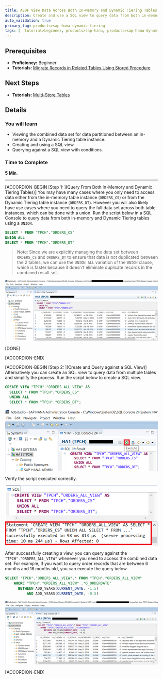 ```yaml
---
title: ASDF View Data Across Both In-Memory and Dynamic Tiering Tables Using a SQL View testgreen5 updated
description: Create and use a SQL view to query data from both in-memory and Dynamic Tiering tables.
auto_validation: true
primary_tag: products>sap-hana-dynamic-tiering
tags: [  tutorial>beginner, products>sap-hana, products>sap-hana-dynamic-tiering, products>sap-hana-studio, topic>big-data, topic>sql ]
---
```

## Prerequisites
 - **Proficiency:** Beginner
 - **Tutorials:** [Migrate Records in Related Tables Using Stored Procedure](https://developers.sap.com/tutorials/dt-create-schema-load-data-part6.html)

## Next Steps
 - **Tutorials:** [Multi-Store Tables](https://developers.sap.com/tutorials/dt-create-schema-load-data-part8.html)

## Details
### You will learn
 - Viewing the combined data set for data partitioned between an in-memory and a Dynamic Tiering table instance.
 - Creating and using a SQL view.
 - Querying against a SQL view with conditions.

### Time to Complete
**5 Min**.

---

[ACCORDION-BEGIN [Step 1: ](Query From Both In-Memory and Dynamic Tiering Tables)]
You may have many cases where you only need to access data either from the in-memory table instance (`ORDERS_CS`) or from the Dynamic Tiering table instance (`ORDERS_DT`). However you will also likely have use cases where you need to query the full data set across both table instances, which can be done with a union.
Run the script below in a SQL Console to query data from both in-memory and Dynamic Tiering tables using a `UNION`.

```sql
SELECT * FROM "TPCH"."ORDERS_CS"
UNION ALL
SELECT * FROM "TPCH"."ORDERS_DT"
```
>Note: Since we are explicitly managing the data set between `ORDERS_CS` and `ORDERS_DT` to ensure that data is not duplicated between the 2 tables, we can use the `UNION ALL` variation of the `UNION` clause, which is faster because it doesn't eliminate duplicate records in the combined result set.

![Union](union.png)

[DONE]

[ACCORDION-END]

[ACCORDION-BEGIN [Step 2: ](Create and Query against a SQL View)]
Alternatively you can create an SQL view to query data from multiple tables and simplify the process. Run the script below to create a SQL view.

```sql
CREATE VIEW "TPCH"."ORDERS_ALL_VIEW" AS
  SELECT * FROM "TPCH"."ORDERS_CS"
  UNION ALL
  SELECT * FROM "TPCH"."ORDERS_DT";
```

![Create View](create-view.png)

Verify the script executed correctly.

![Create View Success](create-view-success.png)

After successfully creating a view, you can query against the `"TPCH"."ORDERS_ALL_VIEW"` whenever you need to access the combined data set. For example, if you want to query order records that are between 6 months and 18 months old, you can execute the query below.

```sql
SELECT "TPCH"."ORDERS_ALL_VIEW".* FROM "TPCH"."ORDERS_ALL_VIEW"
    WHERE "TPCH"."ORDERS_ALL_VIEW" ."O_ORDERDATE"
      BETWEEN ADD_YEARS(CURRENT_DATE, -1.5)
          AND ADD_YEARS(CURRENT_DATE, -0.5)
```

![Query View](query-view.png)


[ACCORDION-END]
